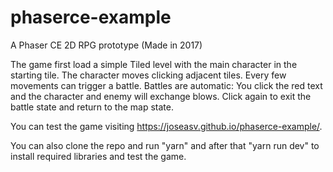 # phaserce-example
A Phaser CE 2D RPG prototype (Made in 2017)

The game first load a simple Tiled level with the main character in the starting tile. The character moves clicking adjacent tiles. Every few movements can trigger a battle. Battles are automatic: You click the red text and the character and enemy will exchange blows. Click again to exit the battle state and return to the map state.

You can test the game visiting https://joseasv.github.io/phaserce-example/.

You can also clone the repo and run "yarn" and after that "yarn run dev" to install required libraries and test the game.
